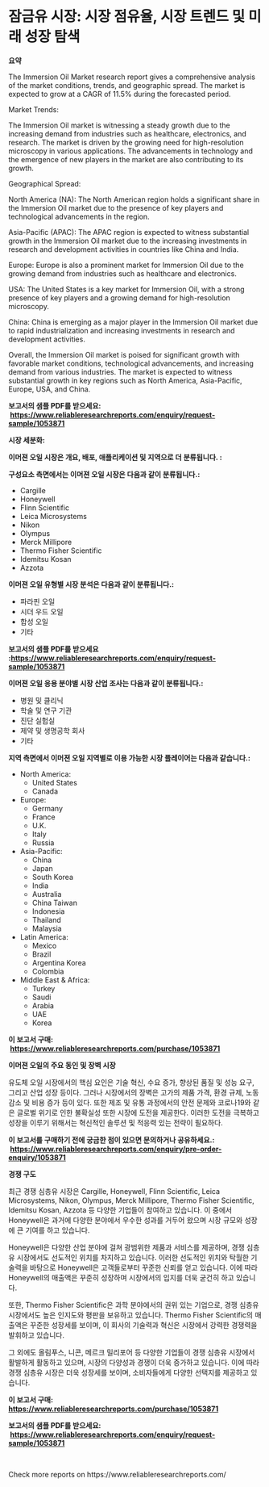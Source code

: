 <p><h1>잠금유 시장: 시장 점유율, 시장 트렌드 및 미래 성장 탐색</h1></p><p><strong>요약</strong></p>
<p><p>The Immersion Oil Market research report gives a comprehensive analysis of the market conditions, trends, and geographic spread. The market is expected to grow at a CAGR of 11.5% during the forecasted period. </p><p>Market Trends:</p><p>The Immersion Oil market is witnessing a steady growth due to the increasing demand from industries such as healthcare, electronics, and research. The market is driven by the growing need for high-resolution microscopy in various applications. The advancements in technology and the emergence of new players in the market are also contributing to its growth.</p><p>Geographical Spread:</p><p>North America (NA): The North American region holds a significant share in the Immersion Oil market due to the presence of key players and technological advancements in the region.</p><p>Asia-Pacific (APAC): The APAC region is expected to witness substantial growth in the Immersion Oil market due to the increasing investments in research and development activities in countries like China and India.</p><p>Europe: Europe is also a prominent market for Immersion Oil due to the growing demand from industries such as healthcare and electronics.</p><p>USA: The United States is a key market for Immersion Oil, with a strong presence of key players and a growing demand for high-resolution microscopy.</p><p>China: China is emerging as a major player in the Immersion Oil market due to rapid industrialization and increasing investments in research and development activities.</p><p>Overall, the Immersion Oil market is poised for significant growth with favorable market conditions, technological advancements, and increasing demand from various industries. The market is expected to witness substantial growth in key regions such as North America, Asia-Pacific, Europe, USA, and China.</p></p>
<p><strong>보고서의 샘플 PDF를 받으세요: &nbsp;<a href="https://www.reliableresearchreports.com/enquiry/request-sample/1053871">https://www.reliableresearchreports.com/enquiry/request-sample/1053871</a></strong></p>
<p><strong>시장 세분화:</strong></p>
<p><strong> 이머젼 오일 시장은 개요, 배포, 애플리케이션 및 지역으로 더 분류됩니다. :</strong></p>
<p><strong>구성요소 측면에서는 이머젼 오일 시장은 다음과 같이 분류됩니다.:</strong></p>
<p><ul><li>Cargille</li><li>Honeywell</li><li>Flinn Scientific</li><li>Leica Microsystems</li><li>Nikon</li><li>Olympus</li><li>Merck Millipore</li><li>Thermo Fisher Scientific</li><li>Idemitsu Kosan</li><li>Azzota</li></ul></p>
<p><strong> 이머젼 오일 유형별 시장 분석은 다음과 같이 분류됩니다.:</strong></p>
<p><ul><li>파라핀 오일</li><li>시더 우드 오일</li><li>합성 오일</li><li>기타</li></ul></p>
<p><strong>보고서의 샘플 PDF를 받으세요 :<a href="https://www.reliableresearchreports.com/enquiry/request-sample/1053871">https://www.reliableresearchreports.com/enquiry/request-sample/1053871</a></strong></p>
<p><strong> 이머젼 오일 응용 분야별 시장 산업 조사는 다음과 같이 분류됩니다.:</strong></p>
<p><ul><li>병원 및 클리닉</li><li>학술 및 연구 기관</li><li>진단 실험실</li><li>제약 및 생명공학 회사</li><li>기타</li></ul></p>
<p><strong>지역 측면에서 이머젼 오일 지역별로 이용 가능한 시장 플레이어는 다음과 같습니다.:</strong></p>
<p><ul>
    <li>
        North America:
        <ul>
            <li>United States</li>
            <li>Canada</li>
        </ul>
    </li>
    <li>
        Europe:
        <ul>
            <li>Germany</li>
            <li>France</li>
            <li>U.K.</li>
            <li>Italy</li>
            <li>Russia</li>
        </ul>
    </li>
    <li>
        Asia-Pacific:
        <ul>
            <li>China</li>
            <li>Japan</li>
            <li>South Korea</li>
            <li>India</li>
            <li>Australia</li>
            <li>China Taiwan</li>
            <li>Indonesia</li>
            <li>Thailand</li>
            <li>Malaysia</li>
        </ul>
    </li>
    <li>
        Latin America:
        <ul>
            <li>Mexico</li>
            <li>Brazil</li>
            <li>Argentina Korea</li>
            <li>Colombia</li>
        </ul>
    </li>
    <li>
        Middle East & Africa:
        <ul>
            <li>Turkey</li>
            <li>Saudi</li>
            <li>Arabia</li>
            <li>UAE</li>
            <li>Korea</li>
        </ul>
    </li>
    </ul></p>
<p><strong>이 보고서 구매: &nbsp;<a href="https://www.reliableresearchreports.com/purchase/1053871">https://www.reliableresearchreports.com/purchase/1053871</a></strong></p>
<p><strong>이머젼 오일의 주요 동인 및 장벽 시장</strong></p>
<p><p>유도체 오일 시장에서의 핵심 요인은 기술 혁신, 수요 증가, 향상된 품질 및 성능 요구, 그리고 산업 성장 등이다. 그러나 시장에서의 장벽은 고가의 제품 가격, 환경 규제, 노동 감소 및 비용 증가 등이 있다. 또한 제조 및 유통 과정에서의 안전 문제와 코로나19와 같은 글로벌 위기로 인한 불확실성 또한 시장에 도전을 제공한다. 이러한 도전을 극복하고 성장을 이루기 위해서는 혁신적인 솔루션 및 적응력 있는 전략이 필요하다.</p></p>
<p><strong>이 보고서를 구매하기 전에 궁금한 점이 있으면 문의하거나 공유하세요.: &nbsp;<a href="https://www.reliableresearchreports.com/enquiry/pre-order-enquiry/1053871">https://www.reliableresearchreports.com/enquiry/pre-order-enquiry/1053871</a></strong></p>
<p><strong>경쟁 구도</strong></p>
<p><p>최근 경쟁 심층유 시장은 Cargille, Honeywell, Flinn Scientific, Leica Microsystems, Nikon, Olympus, Merck Millipore, Thermo Fisher Scientific, Idemitsu Kosan, Azzota 등 다양한 기업들이 참여하고 있습니다. 이 중에서 Honeywell은 과거에 다양한 분야에서 우수한 성과를 거두어 왔으며 시장 규모와 성장에 큰 기여를 하고 있습니다. </p><p>Honeywell은 다양한 산업 분야에 걸쳐 광범위한 제품과 서비스를 제공하며, 경쟁 심층유 시장에서도 선도적인 위치를 차지하고 있습니다. 이러한 선도적인 위치와 탁월한 기술력을 바탕으로 Honeywell은 고객들로부터 꾸준한 신뢰를 얻고 있습니다. 이에 따라 Honeywell의 매출액은 꾸준히 성장하며 시장에서의 입지를 더욱 굳건히 하고 있습니다.</p><p>또한, Thermo Fisher Scientific은 과학 분야에서의 권위 있는 기업으로, 경쟁 심층유 시장에서도 높은 인지도와 평판을 보유하고 있습니다. Thermo Fisher Scientific의 매출액은 꾸준한 성장세를 보이며, 이 회사의 기술력과 혁신은 시장에서 강력한 경쟁력을 발휘하고 있습니다.</p><p>그 외에도 올림푸스, 니콘, 메르크 밀리포어 등 다양한 기업들이 경쟁 심층유 시장에서 활발하게 활동하고 있으며, 시장의 다양성과 경쟁이 더욱 증가하고 있습니다. 이에 따라 경쟁 심층유 시장은 더욱 성장세를 보이며, 소비자들에게 다양한 선택지를 제공하고 있습니다.</p></p>
<p><strong>이 보고서 구매: &nbsp; <a href="https://www.reliableresearchreports.com/purchase/1053871">https://www.reliableresearchreports.com/purchase/1053871</a></strong></p>
<p><strong>보고서의 샘플 PDF를 받으세요: &nbsp;<a href="https://www.reliableresearchreports.com/enquiry/request-sample/1053871">https://www.reliableresearchreports.com/enquiry/request-sample/1053871</a></strong><strong></strong></p>
<p>&nbsp;</p>
<p>Check more reports on https://www.reliableresearchreports.com/</p>
